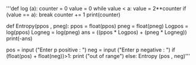 '''def log (a):
    counter = 0
    value = 0
    while value < a:
        value = 2**counter
        if (value == a):
            break
        counter += 1
    print(counter)


def Entropy(ppos , pneg):
    ppos = float(ppos)
    pneg = float(pneg)
    Logpos = log(ppos)
    Logneg = log(pneg)
    ans = ((ppos * Logpos) + (pneg * Logneg))
    print(-ans)

pos = input ("Enter p positive : ")
neg = input ("Enter p negative : ")
if (float(pos) + float(neg))>1:
    print ("out of range")
else:
    Entropy (pos , neg)'''
